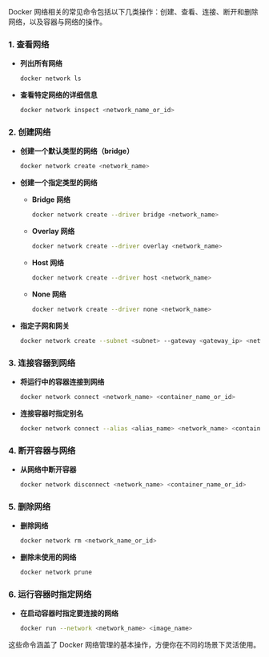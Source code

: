 Docker 网络相关的常见命令包括以下几类操作：创建、查看、连接、断开和删除网络，以及容器与网络的操作。

### 1. **查看网络**
- **列出所有网络**
  ```bash
  docker network ls
  ```

- **查看特定网络的详细信息**
  ```bash
  docker network inspect <network_name_or_id>
  ```

### 2. **创建网络**
- **创建一个默认类型的网络（bridge）**
  ```bash
  docker network create <network_name>
  ```

- **创建一个指定类型的网络**
  - **Bridge 网络**
    ```bash
    docker network create --driver bridge <network_name>
    ```
  - **Overlay 网络**
    ```bash
    docker network create --driver overlay <network_name>
    ```
  - **Host 网络**
    ```bash
    docker network create --driver host <network_name>
    ```
  - **None 网络**
    ```bash
    docker network create --driver none <network_name>
    ```

- **指定子网和网关**
  ```bash
  docker network create --subnet <subnet> --gateway <gateway_ip> <network_name>
  ```

### 3. **连接容器到网络**
- **将运行中的容器连接到网络**
  ```bash
  docker network connect <network_name> <container_name_or_id>
  ```

- **连接容器时指定别名**
  ```bash
  docker network connect --alias <alias_name> <network_name> <container_name_or_id>
  ```

### 4. **断开容器与网络**
- **从网络中断开容器**
  ```bash
  docker network disconnect <network_name> <container_name_or_id>
  ```

### 5. **删除网络**
- **删除网络**
  ```bash
  docker network rm <network_name_or_id>
  ```

- **删除未使用的网络**
  ```bash
  docker network prune
  ```

### 6. **运行容器时指定网络**
- **在启动容器时指定要连接的网络**
  ```bash
  docker run --network <network_name> <image_name>
  ```

这些命令涵盖了 Docker 网络管理的基本操作，方便你在不同的场景下灵活使用。
